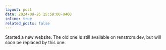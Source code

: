 ```yaml
---
layout: post
date: 2024-09-26 15:59:00-0400
inline: true
related_posts: false
---
```


Started a new website. The old one is still available on renstrom.dev, but will soon be replaced by this one.
